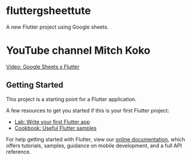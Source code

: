 # fluttergsheettute

A new Flutter project using Google sheets.

# YouTube channel Mitch Koko
[Video: Google Sheets x Flutter](https://www.youtube.com/watch?v=ZSSERiYLv3c)


## Getting Started

This project is a starting point for a Flutter application.

A few resources to get you started if this is your first Flutter project:

- [Lab: Write your first Flutter app](https://flutter.dev/docs/get-started/codelab)
- [Cookbook: Useful Flutter samples](https://flutter.dev/docs/cookbook)

For help getting started with Flutter, view our
[online documentation](https://flutter.dev/docs), which offers tutorials,
samples, guidance on mobile development, and a full API reference.
